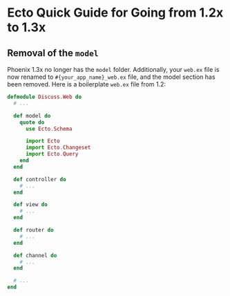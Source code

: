 # Ecto Quick Guide for Going from 1.2x to 1.3x

## Removal of the `model`

Phoenix 1.3x no longer has the `model` folder. Additionally, your `web.ex` file is now renamed to `#{your_app_name}_web.ex` file, and the model section has been removed. Here is a boilerplate `web.ex` file from 1.2:

```elixir
defmodule Discuss.Web do
  # ...

  def model do
    quote do
      use Ecto.Schema

      import Ecto
      import Ecto.Changeset
      import Ecto.Query
    end
  end

  def controller do
    # ...
  end

  def view do
    # ...
  end

  def router do
    # ...
  end

  def channel do
    # ...
  end

  # ...
end
```
